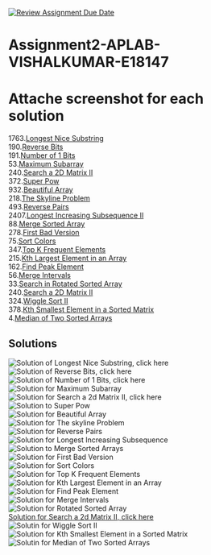 [![Review Assignment Due Date](https://classroom.github.com/assets/deadline-readme-button-22041afd0340ce965d47ae6ef1cefeee28c7c493a6346c4f15d667ab976d596c.svg)](https://classroom.github.com/a/0SBMxFrj)
# Assignment2-APLAB-VISHALKUMAR-E18147 
# Attache screenshot for each solution
1763.[Longest Nice Substring](https://leetcode.com/problems/longest-nice-substring/description/)<br>
190.[Reverse Bits](https://leetcode.com/problems/reverse-bits/description/)<br>
191.[Number of 1 Bits](https://leetcode.com/problems/number-of-1-bits/description/)<br>
53.[Maximum Subarray](https://leetcode.com/problems/maximum-subarray/description/)<br>
240.[Search a 2D Matrix II](https://leetcode.com/problems/search-a-2d-matrix-ii/description/)<br>
372.[Super Pow](https://leetcode.com/problems/super-pow/description/)<br>
932.[Beautiful Array](https://leetcode.com/problems/beautiful-array/description/)<br>
218.[The Skyline Problem](https://leetcode.com/problems/the-skyline-problem/description/)<br>
493.[Reverse Pairs](https://leetcode.com/problems/reverse-pairs/description/)<br>
2407.[Longest Increasing Subsequence II](https://leetcode.com/problems/longest-increasing-subsequence-ii/description/)<br>
88.[Merge Sorted Array](https://leetcode.com/problems/merge-sorted-array/description/)<br>
278.[First Bad Version](https://leetcode.com/problems/first-bad-version/description/)<br>
75.[Sort Colors](https://leetcode.com/problems/sort-colors/description/)<br>
347.[Top K Frequent Elements](https://leetcode.com/problems/top-k-frequent-elements/description/)<br>
215.[Kth Largest Element in an Array](https://leetcode.com/problems/kth-largest-element-in-an-array/description/)<br>
162.[Find Peak Element](https://leetcode.com/problems/find-peak-element/description/)<br>
56.[Merge Intervals](https://leetcode.com/problems/merge-intervals/description/)<br>
33.[Search in Rotated Sorted Array](https://leetcode.com/problems/search-in-rotated-sorted-array/description/)<br>
240.[Search a 2D Matrix II](https://leetcode.com/problems/search-a-2d-matrix-ii/description/)<br>
324.[Wiggle Sort II](https://leetcode.com/problems/wiggle-sort-ii/description/)<br>
378.[Kth Smallest Element in a Sorted Matrix](https://leetcode.com/problems/kth-smallest-element-in-a-sorted-matrix/description/)<br>
4.[Median of Two Sorted Arrays](https://leetcode.com/problems/median-of-two-sorted-arrays/description/)<br>


## Solutions

![Solution of Longest Nice Substring, click here](https://github.com/user-attachments/assets/ed1a9897-8d7f-4ded-a06b-cc94cf1649d7)<br>
![Solution of Reverse Bits, click here](https://github.com/user-attachments/assets/b5ed4c0b-1afd-4a19-9d52-5238c81473c5)<br>
![Solution of Number of 1 Bits, click here](https://github.com/user-attachments/assets/60f04e4f-a30c-490e-b96f-2711b52ec3af)<br>
![Solution for Maximum Subarray](https://github.com/user-attachments/assets/28b54281-b9ad-4467-911a-355734ea06a8)<br>
![Solution for Search a 2d Matrix II, click here](https://github.com/user-attachments/assets/e42002dd-39d5-4641-879a-26df1cd99ade)<br>
![Solution to Super Pow](https://github.com/user-attachments/assets/b603f3ec-0503-4b37-ac7d-8080a45a6274)<br>
![Solution for Beautiful Array](https://github.com/user-attachments/assets/8e045338-1632-42be-a008-62160329c6a4)<br>
![Solution for The skyline Problem](https://github.com/user-attachments/assets/edf5814d-792c-408b-95d2-03f32c388ead)<br>
![Solution for Reverse Pairs](https://github.com/user-attachments/assets/eb14e590-662c-4fa5-a8c2-f6e974be4292)
![Solution for Longest Increasing Subsequence](https://github.com/user-attachments/assets/18086345-31b7-47fb-a9d8-4366b8d739fa)<br>
![Solution to Merge Sorted Arrays](https://github.com/user-attachments/assets/2a29d281-8313-4a43-b28d-6e1e72ecac73)<br>
![Solution for First Bad Version](https://github.com/user-attachments/assets/89b4d83b-68c4-4d83-a037-77493a818a16)<br>
![Solution for Sort Colors](https://github.com/user-attachments/assets/7dd322ca-e9ce-4a9c-87d1-552476f9dfae)<br>
![Solution for Top K Frequent Elements](https://github.com/user-attachments/assets/7a5ce376-762a-41e2-8e56-0d5c78c9daf4)<br>
![Solution for Kth Largest Element in an Array](https://github.com/user-attachments/assets/a4ad43bf-d77e-43d1-8217-3866f9595352)<br>
![Solution for Find Peak Element ](https://github.com/user-attachments/assets/06b4b0fc-be71-4968-b18f-d5147dd0d589)<br>
![Solution for Merge Intervals](https://github.com/user-attachments/assets/96b487fa-057b-439e-a60a-f8396d505386)<br>
![Solution for Rotated Sorted Array](https://github.com/user-attachments/assets/82c31831-a862-4837-b1a5-aa8d3f113a81)<br>
[Solution for Search a 2d Matrix II, click here](https://github.com/user-attachments/assets/e42002dd-39d5-4641-879a-26df1cd99ade)<br>
![Solutin for Wiggle Sort II](https://github.com/user-attachments/assets/91fcb840-fb71-4b9c-b4ba-f16d0b94bca3)<br>
![Solution for Kth Smallest Element in a Sorted Matrix](https://github.com/user-attachments/assets/2871d289-d264-4486-85e5-132bbf831464)<br>
![Solutin for Median of Two Sorted Arrays](https://github.com/user-attachments/assets/a251a543-4665-4103-83bf-3b6634c5591c)







